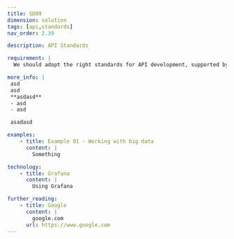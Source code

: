 ```yaml
---
title: SD09
dimension: solution
tags: [api,standards]
nav_order: 2.39

description: API Standards

requirement: |
  We should adopt the right standards for API development, supported by user, consumer, and market / supplier engagement.

more_info: |
 asd
 asd
 **asdasd**
 - asd 
 - asd

 asadasd

examples: 
    - title: Example 01 - Working with big data
      content: |
        Something

technology:
    - title: Grafana
      content: |
        Using Grafana

further_reading:
    - title: Google
      content: |
        google.com
      url: https://www.google.com
---
```


